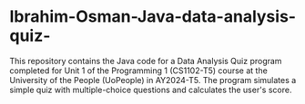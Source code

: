 # Ibrahim-Osman-Java-data-analysis-quiz-
This repository contains the Java code for a Data Analysis Quiz program completed for Unit 1 of the Programming 1 (CS1102-T5) course at the University of the People (UoPeople) in AY2024-T5. The program simulates a simple quiz with multiple-choice questions and calculates the user's score.
